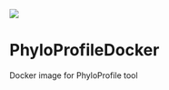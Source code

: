 [![](https://img.shields.io/docker/cloud/build/trvinh/phyloprofile)](https://hub.docker.com/r/trvinh/phyloprofile/builds)


# PhyloProfileDocker
Docker image for PhyloProfile tool

